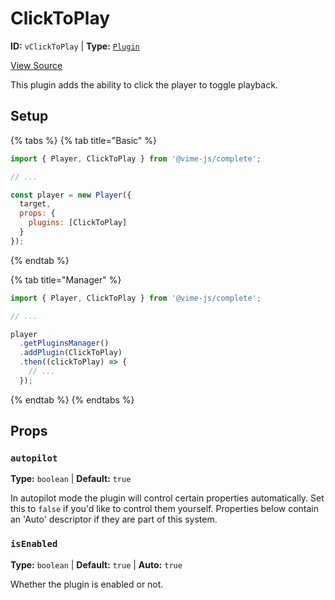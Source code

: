 # ClickToPlay

**ID:** `vClickToPlay` | **Type:** [`Plugin`](../../complete/api/plugin.md)

[View Source](../../../vime-complete/src/plugins/ClickToPlay.svelte)

This plugin adds the ability to click the player to toggle playback.

## Setup

{% tabs %}
{% tab title="Basic" %}
```js
import { Player, ClickToPlay } from '@vime-js/complete';

// ...

const player = new Player({
  target,
  props: {
    plugins: [ClickToPlay]
  }
});
```
{% endtab %}

{% tab title="Manager" %}
```js
import { Player, ClickToPlay } from '@vime-js/complete';

// ...

player
  .getPluginsManager()
  .addPlugin(ClickToPlay)
  .then((clickToPlay) => {
    // ...
  });
```
{% endtab %}
{% endtabs %}

## Props

### `autopilot`

**Type:** `boolean`  | **Default:** `true`

In autopilot mode the plugin will control certain properties automatically. Set this to `false` if you'd like to 
control them yourself. Properties below contain an 'Auto' descriptor if they are part of this system.

### `isEnabled`

**Type:** `boolean`  | **Default:** `true` | **Auto:** `true`

Whether the plugin is enabled or not.
